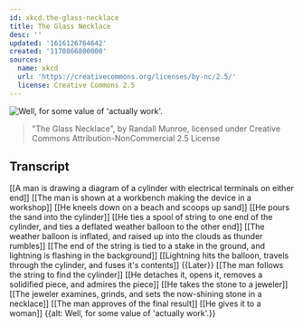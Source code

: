 ```yaml
---
id: xkcd.the-glass-necklace
title: The Glass Necklace
desc: ''
updated: '1616126764642'
created: '1178866800000'
sources:
  name: xkcd
  url: 'https://creativecommons.org/licenses/by-nc/2.5/'
  license: Creative Commons 2.5
---
```

![Well, for some value of 'actually work'.](https://imgs.xkcd.com/comics/the_glass_necklace.png)
> "The Glass Necklace", by Randall Munroe, licensed under Creative Commons Attribution-NonCommercial 2.5 License

## Transcript
[[A man is drawing a diagram of a cylinder with electrical terminals on either end]]
[[The man is shown at a workbench making the device in a workshop]]
[[He kneels down on a beach and scoops up sand]]
[[He pours the sand into the cylinder]]
[[He ties a spool of string to one end of the cylinder, and ties a deflated weather balloon to the other end]]
[[The weather balloon is inflated, and raised up into the clouds as thunder rumbles]]
[[The end of the string is tied to a stake in the ground, and lightning is flashing in the background]]
[[Lightning hits the balloon, travels through the cylinder, and fuses it's contents]]
{{Later}}
[[The man follows the string to find the cylinder]]
[[He detaches it, opens it, removes a solidified piece, and admires the piece]]
[[He takes the stone to a jeweler]]
[[The jeweler examines, grinds, and sets the now-shining stone in a necklace]]
[[The man approves of the final result]]
[[He gives it to a woman]]
{{alt: Well, for some value of 'actually work'.}}

